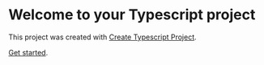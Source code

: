 # Welcome to your Typescript project

This project was created with [Create Typescript Project](https://github.com/jtbennett/create-ts-project).

[Get started](https://github.com/jtbennett/create-ts-project#create-a-project).
